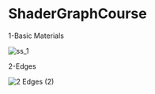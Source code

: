 # ShaderGraphCourse

1-Basic Materials

![ss_1](https://github.com/ramazantoy/ShaderGraphCourse/assets/37442787/0ac93170-910a-49d1-99fd-73133d88308d)


2-Edges


![2 Edges (2)](https://github.com/ramazantoy/ShaderGraphCourse/assets/37442787/f5fe91b9-2222-4a60-892e-95b457de57dc)
